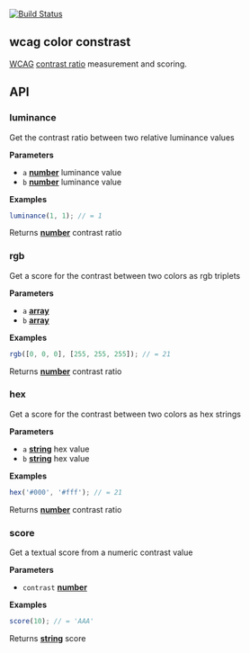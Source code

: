 [![Build Status](https://travis-ci.org/tmcw/wcag-contrast.svg)](https://travis-ci.org/tmcw/wcag-contrast)

## wcag color constrast

[WCAG](http://www.w3.org/WAI/intro/wcag.php) [contrast ratio](http://www.w3.org/TR/WCAG20/#contrast-ratiodef)
measurement and scoring.

## API

<!-- Generated by documentation.js. Update this documentation by updating the source code. -->

### luminance

Get the contrast ratio between two relative luminance values

**Parameters**

-   `a` **[number](https://developer.mozilla.org/en-US/docs/Web/JavaScript/Reference/Global_Objects/Number)** luminance value
-   `b` **[number](https://developer.mozilla.org/en-US/docs/Web/JavaScript/Reference/Global_Objects/Number)** luminance value

**Examples**

```javascript
luminance(1, 1); // = 1
```

Returns **[number](https://developer.mozilla.org/en-US/docs/Web/JavaScript/Reference/Global_Objects/Number)** contrast ratio

### rgb

Get a score for the contrast between two colors as rgb triplets

**Parameters**

-   `a` **[array](https://developer.mozilla.org/en-US/docs/Web/JavaScript/Reference/Global_Objects/Array)** 
-   `b` **[array](https://developer.mozilla.org/en-US/docs/Web/JavaScript/Reference/Global_Objects/Array)** 

**Examples**

```javascript
rgb([0, 0, 0], [255, 255, 255]); // = 21
```

Returns **[number](https://developer.mozilla.org/en-US/docs/Web/JavaScript/Reference/Global_Objects/Number)** contrast ratio

### hex

Get a score for the contrast between two colors as hex strings

**Parameters**

-   `a` **[string](https://developer.mozilla.org/en-US/docs/Web/JavaScript/Reference/Global_Objects/String)** hex value
-   `b` **[string](https://developer.mozilla.org/en-US/docs/Web/JavaScript/Reference/Global_Objects/String)** hex value

**Examples**

```javascript
hex('#000', '#fff'); // = 21
```

Returns **[number](https://developer.mozilla.org/en-US/docs/Web/JavaScript/Reference/Global_Objects/Number)** contrast ratio

### score

Get a textual score from a numeric contrast value

**Parameters**

-   `contrast` **[number](https://developer.mozilla.org/en-US/docs/Web/JavaScript/Reference/Global_Objects/Number)** 

**Examples**

```javascript
score(10); // = 'AAA'
```

Returns **[string](https://developer.mozilla.org/en-US/docs/Web/JavaScript/Reference/Global_Objects/String)** score
